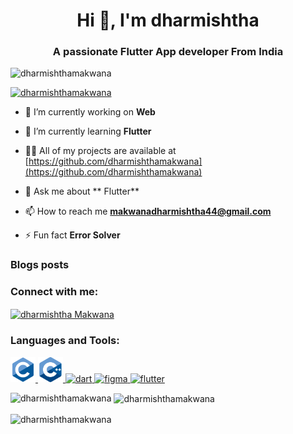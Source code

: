 
<h1 align="center">Hi 👋, I'm dharmishtha</h1>
<h3 align="center">A passionate Flutter App developer From India</h3>

<p align="left"> <img src="https://komarev.com/ghpvc/?username=dharmishthamakwana&label=Profile%20views&color=0e75b6&style=flat" alt="dharmishthamakwana" /> </p>

<p align="left"> <a href="https://github.com/ryo-ma/github-profile-trophy"><img src="https://github-profile-trophy.vercel.app/?username=dharmishthamakwana" alt="dharmishthamakwana" /></a> </p>

- 🔭 I’m currently working on **Web**

- 🌱 I’m currently learning **Flutter**

- 👨‍💻 All of my projects are available at [https://github.com/dharmishthamakwana](https://github.com/dharmishthamakwana)


- 💬 Ask me about ** Flutter**


- 📫 How to reach me **makwanadharmishtha44@gmail.com**

- ⚡ Fun fact **Error Solver**

### Blogs posts

<h3 align="left">Connect with me:</h3>
<p align="left">
<a href="https://www.linkedin.com/in/dharmishtha-makwana/" target="blank"><img align="center" src="https://raw.githubusercontent.com/rahuldkjain/github-profile-readme-generator/master/src/images/icons/Social/linked-in-alt.svg" alt="dharmishtha Makwana" height="30" width="40" /></a>
</p>

<h3 align="left">Languages and Tools:</h3>
<p align="left"> <a href="https://www.cprogramming.com/" target="_blank" rel="noreferrer"> <img src="https://raw.githubusercontent.com/devicons/devicon/master/icons/c/c-original.svg" alt="c" width="40" height="40"/> </a> <a href="https://www.w3schools.com/cpp/" target="_blank" rel="noreferrer"> <img src="https://raw.githubusercontent.com/devicons/devicon/master/icons/cplusplus/cplusplus-original.svg" alt="cplusplus" width="40" height="40"/> </a> <a href="https://dart.dev" target="_blank" rel="noreferrer"> <img src="https://www.vectorlogo.zone/logos/dartlang/dartlang-icon.svg" alt="dart" width="40" height="40"/> </a> <a href="https://www.figma.com/" target="_blank" rel="noreferrer"> <img src="https://www.vectorlogo.zone/logos/figma/figma-icon.svg" alt="figma" width="40" height="40"/> </a> <a href="https://flutter.dev" target="_blank" rel="noreferrer"> <img src="https://www.vectorlogo.zone/logos/flutterio/flutterio-icon.svg" alt="flutter" width="40" height="40"/> </a> </p>

<p><img align="left" src="https://github-readme-stats.vercel.app/api/top-langs?username=dharmishthamakwana&show_icons=true&locale=en&layout=compact" alt="dharmishthamakwana" /></p>

<p>&nbsp;<img align="center" src="https://github-readme-stats.vercel.app/api?username=dharmishthamakwana&show_icons=true&locale=en" alt="dharmishthamakwana" /></p>

<p><img align="center" src="https://github-readme-streak-stats.herokuapp.com/?user=dharmishthamakwana&" alt="dharmishthamakwana" /></p>
